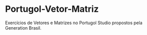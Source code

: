 # Portugol-Vetor-Matriz
Exercícios de Vetores e Matrizes no Portugol Studio propostos pela Generation Brasil.
